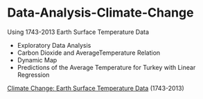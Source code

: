 # Data-Analysis-Climate-Change

Using 1743-2013 Earth Surface Temperature Data
 - Exploratory Data Analysis
 - Carbon Dioxide and AverageTemperature Relation
 - Dynamic Map
 - Predictions of the Average Temperature for Turkey with Linear Regression
 
 [Climate Change: Earth Surface Temperature Data](https://www.kaggle.com/datasets/berkeleyearth/climate-change-earth-surface-temperature-data)
(1743-2013)
